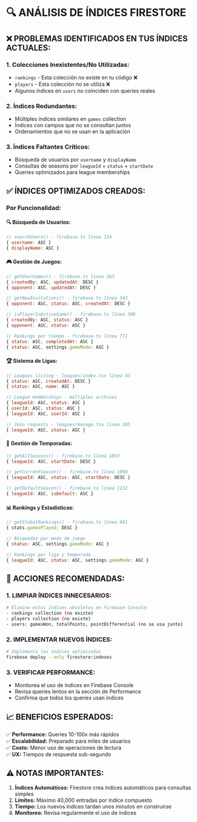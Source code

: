 # 🔍 ANÁLISIS DE ÍNDICES FIRESTORE

## ❌ **PROBLEMAS IDENTIFICADOS EN TUS ÍNDICES ACTUALES:**

### 1. **Colecciones Inexistentes/No Utilizadas:**
- `rankings` - Esta colección no existe en tu código ❌
- `players` - Esta colección no se utiliza ❌  
- Algunos índices en `users` no coinciden con queries reales

### 2. **Índices Redundantes:**
- Múltiples índices similares en `games` collection
- Índices con campos que no se consultan juntos
- Ordenamientos que no se usan en la aplicación

### 3. **Índices Faltantes Críticos:**
- Búsqueda de usuarios por `username` y `displayName`
- Consultas de seasons por `leagueId` + `status` + `startDate`
- Queries optimizados para league memberships

## ✅ **ÍNDICES OPTIMIZADOS CREADOS:**

### **Por Funcionalidad:**

#### 🔍 **Búsqueda de Usuarios:**
```javascript
// searchUsers() - firebase.ts línea 154
{ username: ASC }
{ displayName: ASC }
```

#### 🎮 **Gestión de Juegos:**
```javascript
// getUserGames() - firebase.ts línea 263
{ createdBy: ASC, updatedAt: DESC }
{ opponent: ASC, updatedAt: DESC }

// getNewInvitations() - firebase.ts línea 343
{ opponent: ASC, status: ASC, createdAt: DESC }

// isPlayerInActiveGame() - firebase.ts línea 309
{ createdBy: ASC, status: ASC }
{ opponent: ASC, status: ASC }

// Rankings por tiempo - firebase.ts línea 771
{ status: ASC, completedAt: ASC }
{ status: ASC, settings.gameMode: ASC }
```

#### 🏆 **Sistema de Ligas:**
```javascript
// Leagues listing - leagues/index.tsx línea 43
{ status: ASC, createdAt: DESC }
{ status: ASC, name: ASC }

// League memberships - múltiples archivos
{ leagueId: ASC, status: ASC }
{ userId: ASC, status: ASC }
{ leagueId: ASC, userId: ASC }

// Join requests - leagues/manage.tsx línea 285
{ leagueId: ASC, status: ASC }
```

#### 📅 **Gestión de Temporadas:**
```javascript
// getAllSeasons() - firebase.ts línea 1053
{ leagueId: ASC, startDate: DESC }

// getCurrentSeason() - firebase.ts línea 1098
{ leagueId: ASC, status: ASC, startDate: DESC }

// getDefaultSeason() - firebase.ts línea 1132
{ leagueId: ASC, isDefault: ASC }
```

#### 📊 **Rankings y Estadísticas:**
```javascript
// getGlobalRankings() - firebase.ts línea 691
{ stats.gamesPlayed: DESC }

// Búsquedas por modo de juego
{ status: ASC, settings.gameMode: ASC }

// Rankings por liga y temporada
{ leagueId: ASC, status: ASC, settings.gameMode: ASC }
```

## 🚀 **ACCIONES RECOMENDADAS:**

### 1. **LIMPIAR ÍNDICES INNECESARIOS:**
```bash
# Elimina estos índices obsoletos en Firebase Console:
- rankings collection (no existe)
- players collection (no existe)  
- users: gamesWon, totalPoints, pointDifferential (no se usa junto)
```

### 2. **IMPLEMENTAR NUEVOS ÍNDICES:**
```bash
# Implementa los índices optimizados
firebase deploy --only firestore:indexes
```

### 3. **VERIFICAR PERFORMANCE:**
- Monitorea el uso de índices en Firebase Console
- Revisa queries lentos en la sección de Performance
- Confirma que todos los queries usan índices

## 📈 **BENEFICIOS ESPERADOS:**

✅ **Performance:** Queries 10-100x más rápidos  
✅ **Escalabilidad:** Preparado para miles de usuarios  
✅ **Costo:** Menor uso de operaciones de lectura  
✅ **UX:** Tiempos de respuesta sub-segundo  

## ⚠️ **NOTAS IMPORTANTES:**

1. **Índices Automáticos:** Firestore crea índices automáticos para consultas simples
2. **Límites:** Máximo 40,000 entradas por índice compuesto
3. **Tiempo:** Los nuevos índices tardan unos minutos en construirse
4. **Monitoreo:** Revisa regularmente el uso de índices
